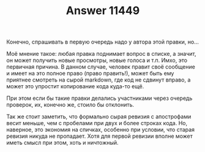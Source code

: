 ﻿---
title: "Answer 11449"
se.owner.user_id: 176217
se.owner.display_name: "αλεχολυτ"
se.owner.link: "https://ru.meta.stackoverflow.com/users/176217/%ce%b1%ce%bb%ce%b5%cf%87%ce%bf%ce%bb%cf%85%cf%84"
se.answer_id: 11449
se.question_id: 11448
se.post_type: answer
se.is_accepted: False
---
<p>Конечно, спрашивать в первую очередь надо у автора этой правки, но...</p>
<p>Моё мнение такое: любая правка поднимает вопрос в списке, а значит, он может получить новые просмотры, новые голоса и т.п. Имхо, это первичная причина. В данном случае, человек правит своё сообщение и имеет на это полное право (право править!), может быть ему приятнее смотреть на сырой markdown, где код не сдвинут вправо, а может это упростит копирование кода куда-то ещё.</p>
<p>При этом если бы такие правки делались участниками через очередь проверок, их, конечно же, стоило бы отклонить.</p>
<p>Так же стоит заметить, что формально сырая ревизия с апострофами весит меньше, чем с пробелами при двух и более строках кода. Но, наверное, это экономия на спичках, особенно при условии, что старая ревизия никуда не пропадает. Хотя для первой ревизии вполне может иметь смысл при этом, хоть и ничтожный.</p>
